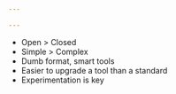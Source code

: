 ```yaml
---

---
```


* Open > Closed
* Simple > Complex
* Dumb format, smart tools
* Easier to upgrade a tool than a standard
* Experimentation is key